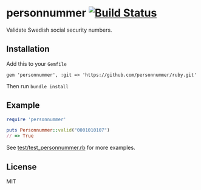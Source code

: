 # personnummer [![Build Status](https://secure.travis-ci.org/personnummer/ruby.png?branch=master)](http://travis-ci.org/personnummer/ruby)

Validate Swedish social security numbers.

## Installation

Add this to your `Gemfile`

```
gem 'personnummer', :git => 'https://github.com/personnummer/ruby.git'
```

Then run `bundle install`

## Example

```ruby
require 'personnummer'

puts Personnummer::valid("0001010107")
// => True
```

See [test/test_personnummer.rb](test/test_personnummer.rb) for more examples.

## License

MIT
